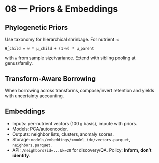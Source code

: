 # 08 — Priors & Embeddings

## Phylogenetic Priors
Use taxonomy for hierarchical shrinkage. For nutrient `n`:
```
θ̂_child = w * μ_child + (1-w) * μ_parent
```
with `w` from sample size/variance. Extend with sibling pooling at genus/family.

## Transform-Aware Borrowing
When borrowing across transforms, compose/invert retention and yields with uncertainty accounting.

## Embeddings
- Inputs: per-nutrient vectors (100 g basis), impute with priors.
- Models: PCA/autoencoder.
- Outputs: neighbor lists, clusters, anomaly scores.
- Storage: `models/embeddings/<model_id>/vectors.parquet`, `neighbors.parquet`.
- API: `/neighbors?id=...&k=20` for discovery/QA.
Policy: **Inform, don’t identify**.
